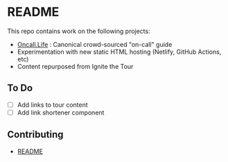 # README

This repo contains work on the following projects: 

- [Oncall.Life](https://oncall.life) : Canonical crowd-sourced "on-call" guide
- Experimentation with new static HTML hosting (Netlify, GitHub Actions, etc)
- Content repurposed from Ignite the Tour

## To Do

- [ ] Add links to tour content
- [ ] Add link shortener component

## Contributing

- [README](contribute/README.md)